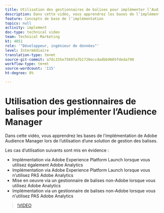 ```yaml
---
title: Utilisation des gestionnaires de balises pour implémenter l’Audience Manager
description: Dans cette vidéo, vous apprendrez les bases de l’implémentation de Adobe Audience Manager lors de l’utilisation d’une solution de gestion des balises.
feature: Concepts de base de l’implémentation
topics: null
activity: implement
doc-type: technical video
team: Technical Marketing
kt: 4051
role: '"Développeur, ingénieur de données"'
level: Intermédiaire
translation-type: tm+mt
source-git-commit: a7dc335e75697a7b1720eccdadbb9605fdeda798
workflow-type: tm+mt
source-wordcount: '115'
ht-degree: 0%

---
```



# Utilisation des gestionnaires de balises pour implémenter l’Audience Manager

Dans cette vidéo, vous apprendrez les bases de l’implémentation de Adobe Audience Manager lors de l’utilisation d’une solution de gestion des balises.

Les cas d’utilisation suivants sont mis en évidence :

* Implémentation via Adobe Experience Platform Launch lorsque vous utilisez également Adobe Analytics
* Implémentation via Adobe Experience Platform Launch lorsque vous n’utilisez PAS Adobe Analytics
* Mise en oeuvre via un gestionnaire de balises non-Adobe lorsque vous utilisez Adobe Analytics
* Implémentation via un gestionnaire de balises non-Adobe lorsque vous n’utilisez PAS Adobe Analytics

>[!VIDEO](https://video.tv.adobe.com/v/29964/?quality=12)
